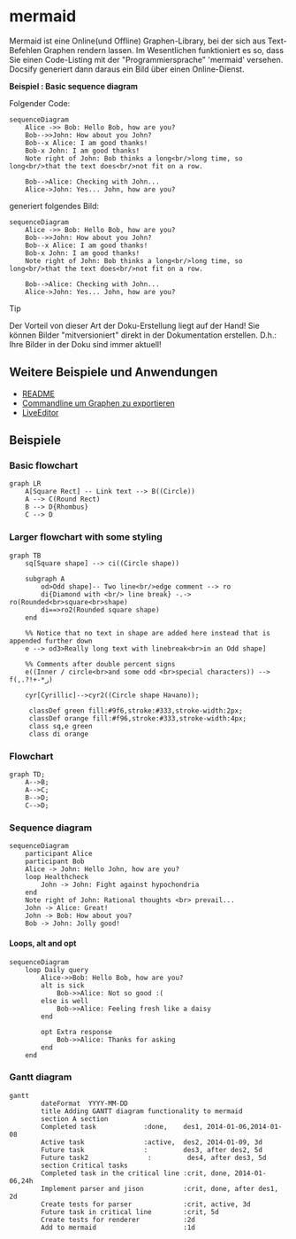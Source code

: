 # mermaid

Mermaid ist eine Online(und Offline) Graphen-Library, bei der sich aus Text-Befehlen Graphen rendern lassen. Im Wesentlichen funktioniert es so, dass Sie einen Code-Listing mit der "Programmiersprache" 'mermaid' versehen. Docsify generiert dann daraus ein Bild über einen Online-Dienst.

**Beispiel : Basic sequence diagram**

Folgender Code:
```
sequenceDiagram
    Alice ->> Bob: Hello Bob, how are you?
    Bob-->>John: How about you John?
    Bob--x Alice: I am good thanks!
    Bob-x John: I am good thanks!
    Note right of John: Bob thinks a long<br/>long time, so long<br/>that the text does<br/>not fit on a row.

    Bob-->Alice: Checking with John...
    Alice->John: Yes... John, how are you?
```

generiert folgendes Bild:

```mermaid
sequenceDiagram
    Alice ->> Bob: Hello Bob, how are you?
    Bob-->>John: How about you John?
    Bob--x Alice: I am good thanks!
    Bob-x John: I am good thanks!
    Note right of John: Bob thinks a long<br/>long time, so long<br/>that the text does<br/>not fit on a row.

    Bob-->Alice: Checking with John...
    Alice->John: Yes... John, how are you?
```

> [!TIP]
> Der Vorteil von dieser Art der Doku-Erstellung liegt auf der Hand! Sie können Bilder "mitversioniert" direkt in der Dokumentation erstellen. D.h.: Ihre Bilder in der Doku sind immer aktuell!

## Weitere Beispiele und Anwendungen

* [README](https://mermaidjs.github.io/#/README)
* [Commandline um Graphen zu exportieren](https://github.com/mermaidjs/mermaid.cli)
* [LiveEditor](https://github.com/mermaidjs/mermaid-live-editor)


## Beispiele

### Basic flowchart

```mermaid
graph LR
    A[Square Rect] -- Link text --> B((Circle))
    A --> C(Round Rect)
    B --> D{Rhombus}
    C --> D
```


### Larger flowchart with some styling

```mermaid
graph TB
    sq[Square shape] --> ci((Circle shape))

    subgraph A
        od>Odd shape]-- Two line<br/>edge comment --> ro
        di{Diamond with <br/> line break} -.-> ro(Rounded<br>square<br>shape)
        di==>ro2(Rounded square shape)
    end

    %% Notice that no text in shape are added here instead that is appended further down
    e --> od3>Really long text with linebreak<br>in an Odd shape]

    %% Comments after double percent signs
    e((Inner / circle<br>and some odd <br>special characters)) --> f(,.?!+-*ز)

    cyr[Cyrillic]-->cyr2((Circle shape Начало));

     classDef green fill:#9f6,stroke:#333,stroke-width:2px;
     classDef orange fill:#f96,stroke:#333,stroke-width:4px;
     class sq,e green
     class di orange
```




### Flowchart

```mermaid
graph TD;
    A-->B;
    A-->C;
    B-->D;
    C-->D;
```

### Sequence diagram

```mermaid
sequenceDiagram
    participant Alice
    participant Bob
    Alice -> John: Hello John, how are you?
    loop Healthcheck
        John -> John: Fight against hypochondria
    end
    Note right of John: Rational thoughts <br> prevail...
    John -> Alice: Great!
    John -> Bob: How about you?
    Bob -> John: Jolly good!
```

#### Loops, alt and opt

```mermaid
sequenceDiagram
    loop Daily query
        Alice->>Bob: Hello Bob, how are you?
        alt is sick
            Bob->>Alice: Not so good :(
        else is well
            Bob->>Alice: Feeling fresh like a daisy
        end

        opt Extra response
            Bob->>Alice: Thanks for asking
        end
    end
```


### Gantt diagram

```mermaid
gantt
        dateFormat  YYYY-MM-DD
        title Adding GANTT diagram functionality to mermaid
        section A section
        Completed task            :done,    des1, 2014-01-06,2014-01-08
        Active task               :active,  des2, 2014-01-09, 3d
        Future task               :         des3, after des2, 5d
        Future task2               :         des4, after des3, 5d
        section Critical tasks
        Completed task in the critical line :crit, done, 2014-01-06,24h
        Implement parser and jison          :crit, done, after des1, 2d
        Create tests for parser             :crit, active, 3d
        Future task in critical line        :crit, 5d
        Create tests for renderer           :2d
        Add to mermaid                      :1d
```